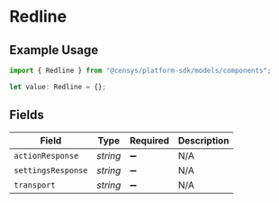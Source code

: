 # Redline

## Example Usage

```typescript
import { Redline } from "@censys/platform-sdk/models/components";

let value: Redline = {};
```

## Fields

| Field              | Type               | Required           | Description        |
| ------------------ | ------------------ | ------------------ | ------------------ |
| `actionResponse`   | *string*           | :heavy_minus_sign: | N/A                |
| `settingsResponse` | *string*           | :heavy_minus_sign: | N/A                |
| `transport`        | *string*           | :heavy_minus_sign: | N/A                |